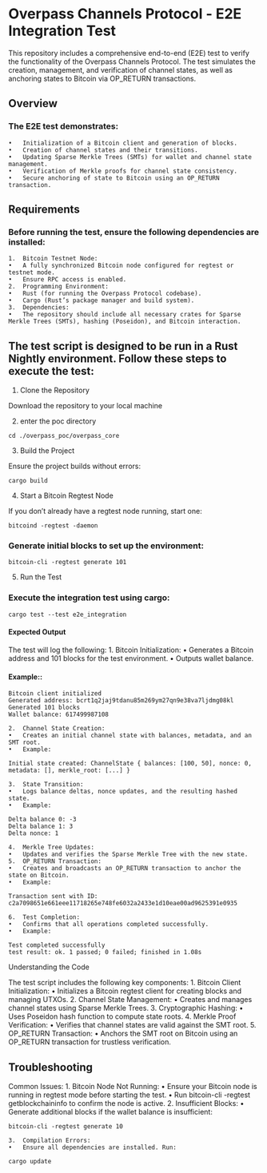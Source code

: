 # Overpass Channels Protocol - E2E Integration Test

This repository includes a comprehensive end-to-end (E2E) test to verify the functionality of the Overpass Channels Protocol. The test simulates the creation, management, and verification of channel states, as well as anchoring states to Bitcoin via OP_RETURN transactions.

## Overview

### The E2E test demonstrates:
	•	Initialization of a Bitcoin client and generation of blocks.
	•	Creation of channel states and their transitions.
	•	Updating Sparse Merkle Trees (SMTs) for wallet and channel state management.
	•	Verification of Merkle proofs for channel state consistency.
	•	Secure anchoring of state to Bitcoin using an OP_RETURN transaction.
 
## Requirements

### Before running the test, ensure the following dependencies are installed:
	1.	Bitcoin Testnet Node:
	•	A fully synchronized Bitcoin node configured for regtest or testnet mode.
	•	Ensure RPC access is enabled.
	2.	Programming Environment:
	•	Rust (for running the Overpass Protocol codebase).
	•	Cargo (Rust’s package manager and build system).
	3.	Dependencies:
	•	The repository should include all necessary crates for Sparse Merkle Trees (SMTs), hashing (Poseidon), and Bitcoin interaction.


## The test script is designed to be run in a Rust Nightly environment. Follow these steps to execute the test:

1. Clone the Repository

Download the repository to your local machine

2. enter the poc directory

```
cd ./overpass_poc/overpass_core
```

3. Build the Project

Ensure the project builds without errors:

```
cargo build
```

4. Start a Bitcoin Regtest Node

If you don’t already have a regtest node running, start one:

```
bitcoind -regtest -daemon
```

### Generate initial blocks to set up the environment:

```
bitcoin-cli -regtest generate 101
```

5. Run the Test

### Execute the integration test using cargo:

```
cargo test --test e2e_integration
```

#### Expected Output

The test will log the following:
	1.	Bitcoin Initialization:
	•	Generates a Bitcoin address and 101 blocks for the test environment.
	•	Outputs wallet balance.
#### Example::
```
Bitcoin client initialized
Generated address: bcrt1q2jaj9tdanu85m269ym27qn9e38va7ljdmg08kl
Generated 101 blocks
Wallet balance: 617499987108
```

	2.	Channel State Creation:
	•	Creates an initial channel state with balances, metadata, and an SMT root.
	•	Example:
```
Initial state created: ChannelState { balances: [100, 50], nonce: 0, metadata: [], merkle_root: [...] }
```

	3.	State Transition:
	•	Logs balance deltas, nonce updates, and the resulting hashed state.
	•	Example:
```
Delta balance 0: -3
Delta balance 1: 3
Delta nonce: 1
```

	4.	Merkle Tree Updates:
	•	Updates and verifies the Sparse Merkle Tree with the new state.
	5.	OP_RETURN Transaction:
	•	Creates and broadcasts an OP_RETURN transaction to anchor the state on Bitcoin.
	•	Example:
```
Transaction sent with ID: c2a7098651e661eee11718265e748fe6032a2433e1d10eae00ad9625391e0935
```

	6.	Test Completion:
	•	Confirms that all operations completed successfully.
	•	Example:
```
Test completed successfully
test result: ok. 1 passed; 0 failed; finished in 1.08s
```
Understanding the Code

The test script includes the following key components:
	1.	Bitcoin Client Initialization:
	•	Initializes a Bitcoin regtest client for creating blocks and managing UTXOs.
	2.	Channel State Management:
	•	Creates and manages channel states using Sparse Merkle Trees.
	3.	Cryptographic Hashing:
	•	Uses Poseidon hash function to compute state roots.
	4.	Merkle Proof Verification:
	•	Verifies that channel states are valid against the SMT root.
	5.	OP_RETURN Transaction:
	•	Anchors the SMT root on Bitcoin using an OP_RETURN transaction for trustless verification.

## Troubleshooting

Common Issues:
	1.	Bitcoin Node Not Running:
	•	Ensure your Bitcoin node is running in regtest mode before starting the test.
	•	Run bitcoin-cli -regtest getblockchaininfo to confirm the node is active.
	2.	Insufficient Blocks:
	•	Generate additional blocks if the wallet balance is insufficient:

```
bitcoin-cli -regtest generate 10
```

	3.	Compilation Errors:
	•	Ensure all dependencies are installed. Run:
```
cargo update
```


